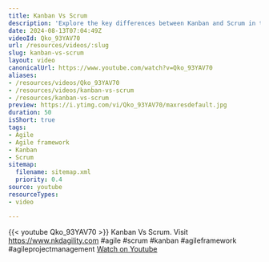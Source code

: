 ```yaml
---
title: Kanban Vs Scrum
description: 'Explore the key differences between Kanban and Scrum in this insightful video. Discover which Agile framework suits your project best! #agile #scrum #kanban'
date: 2024-08-13T07:04:49Z
videoId: Qko_93YAV70
url: /resources/videos/:slug
slug: kanban-vs-scrum
layout: video
canonicalUrl: https://www.youtube.com/watch?v=Qko_93YAV70
aliases:
- /resources/videos/Qko_93YAV70
- /resources/videos/kanban-vs-scrum
- /resources/kanban-vs-scrum
preview: https://i.ytimg.com/vi/Qko_93YAV70/maxresdefault.jpg
duration: 50
isShort: true
tags:
- Agile
- Agile framework
- Kanban
- Scrum
sitemap:
  filename: sitemap.xml
  priority: 0.4
source: youtube
resourceTypes:
- video

---
```

{{< youtube Qko_93YAV70 >}} 
 Kanban Vs Scrum. Visit https://www.nkdagility.com #agile #scrum #kanban #agileframework #agileprojectmanagement 
 [Watch on Youtube](https://www.youtube.com/watch?v=Qko_93YAV70)
